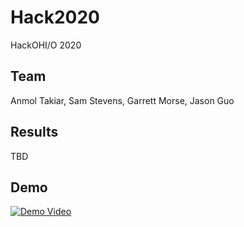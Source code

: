 # Hack2020

HackOHI/O 2020

## Team

Anmol Takiar, Sam Stevens, Garrett Morse, Jason Guo

## Results

TBD

## Demo

[![Demo Video](https://img.youtube.com/vi/YzGKLUlunUM/maxresdefault.jpg)](https://youtu.be/YzGKLUlunUM)
